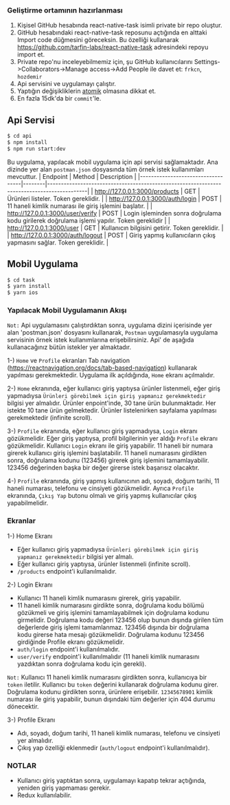 
### Geliştirme ortamının hazırlanması

1. Kişisel GitHub hesabında react-native-task isimli private bir repo oluştur.
2. GitHub hesabındaki react-native-task reposunu açtığında en alttaki Import code düğmesini göreceksin.
Bu özelliği kullanarak https://github.com/tarfin-labs/react-native-task adresindeki repoyu import et.
3. Private repo'nu inceleyebilmemiz için, şu GitHub kullanıcılarını Settings->Collaborators->Manage access->Add People ile davet et:
`frkcn`, `hozdemir`
4. Api servisini ve uygulamayı çalıştır.
6. Yaptığın değişikliklerin [atomik](https://en.wikipedia.org/wiki/Atomic_commit) olmasına dikkat et.
7. En fazla 15dk'da bir `commit`'le.

## Api Servisi

```bash
$ cd api
$ npm install 
$ npm run start:dev
```
Bu uygulama, yapılacak mobil uygulama için api servisi sağlamaktadır. Ana dizinde yer alan `postman.json` dosyasında tüm örnek istek kullanımları mevcuttur.
| Endpoint                          | Method | Description                                                                                |
|-----------------------------------|--------|--------------------------------------------------------------------------------------------|
| http://127.0.0.1:3000/products    | GET    | Ürünleri listeler. Token gereklidir.                                                       |
| http://127.0.0.1:3000/auth/login  | POST   | 11 haneli kimlik numarası ile giriş işlemini başlatır.                                     |
| http://127.0.0.1:3000/user/verify | POST   | Login işleminden sonra doğrulama kodu girilerek doğrulama işlemi yapılır. Token gereklidir |
| http://127.0.0.1:3000/user        | GET    | Kullanıcın bilgisini getirir. Token gereklidir.                                            |
| http://127.0.0.1:3000/auth/logout | POST   | Giriş yapmış kullanıcıların çıkış yapmasını sağlar. Token gereklidir.                      |      

## Mobil Uygulama

```bash
$ cd task
$ yarn install
$ yarn ios 
```

### Yapılacak Mobil Uygulamanın Akışı

`Not:` Api uygulamasını çalıştırdıktan sonra, uygulama dizini içerisinde yer alan 'postman.json' dosyasını kullanarak, `Postman` uygulamasıyla uygulama servisinin örnek istek kullanımlarına erişebilirsiniz. Api' de aşağıda kullanacağınız bütün istekler yer almaktadır.

1-) `Home` ve `Profile` ekranları Tab navigation (https://reactnavigation.org/docs/tab-based-navigation) kullanarak yapılması gerekmektedir. Uygulama ilk açıldığında, `Home` ekranı açılmalıdır.

2-) `Home` ekranında, eğer kullanıcı giriş yaptıysa ürünler listenmeli, eğer giriş yapmadıysa `Ürünleri görebilmek için giriş yapmanız gerekmektedir` bilgisi yer almalıdır. Ürünler enpoint'inde, 30 tane ürün bulunmaktadır. Her istekte 10 tane ürün gelmektedir. Ürünler listelenirken sayfalama yapılması gerekmektedir (infinite scroll).

3-) `Profile` ekranında, eğer kullanıcı giriş yapmadıysa, `Login` ekranı gözükmelidir. Eğer giriş yaptıysa, profil bilgilerinin yer aldığı `Profile` ekranı gözükmelidir.  Kullanıcı `Login` ekranı ile giriş yapabilir. 11 haneli bir numara girerek kullanıcı giriş işlemini başlatabilir.  11 haneli numarasını girdikten sonra, doğrulama kodunu (123456) girerek giriş işlemini tamamlayabilir. 123456 değerinden başka bir değer girerse istek başarısız olacaktır.

4-) `Profile` ekranında, giriş yapmış kullanıcının adı, soyadı, doğum tarihi, 11 haneli numarası, telefonu ve cinsiyeti gözükmelidir. Ayrıca `Profile` ekranında, `Çıkış Yap` butonu olmalı ve giriş yapmış kullanıcılar çıkış yapabilmelidir.

### Ekranlar

1-) Home Ekranı
  * Eğer kullanıcı giriş yapmadıysa  `Ürünleri görebilmek için giriş yapmanız gerekmektedir` bilgisi yer almalı. 
  * Eğer kullanıcı giriş yaptıysa, ürünler listenmeli (infinite scroll).
  * `/products` endpoint'i kullanılmalıdır.

2-) Login Ekranı
  * Kullanıcı 11 haneli kimlik numarasını girerek, giriş yapabilir.
  * 11 haneli kimlik numarasını girdikte sonra, doğrulama kodu bölümü gözükmeli ve giriş işlemini tamamlayabilmek için doğrulama kodunu girmelidir. Doğrulama kodu değeri 123456 olup bunun dışında girilen tüm değerlerde giriş işlemi tamamlanmaz. 123456 dışında bir doğrulama kodu girerse hata mesajı gözükmelidir. Doğrulama kodunu 123456 girdiğinde Profile ekranı gözükmelidir.
  * `auth/login` endpoint'i kullanılmalıdır.
  * `user/verify` endpoint'i kullanılmalıdır (11 haneli kimlik numarasını yazdıktan sonra doğrulama kodu için gerekli). 

  `Not:` Kullanıcı 11 haneli kimlik numarasını girdikten sonra, kullanıcıya bir `token` iletilir. Kullanıcı bu `token` değerini kullanarak doğrulama kodunu girer. Doğrulama kodunu girdikten sonra, ürünlere erişebilir. `12345678901` kimlik numarası ile giriş yapabilir, bunun dışındaki tüm değerler için 404 durumu dönecektir.

3-) Profile Ekranı
 * Adı, soyadı, doğum tarihi, 11 haneli kimlik numarası, telefonu ve cinsiyeti yer almalıdır.
 * Çıkış yap özelliği eklenmedir (`auth/logout` endpoint'i kullanılmalıdır).

 ### NOTLAR
  * Kullanıcı giriş yaptıktan sonra, uygulamayı kapatıp tekrar açtığında, yeniden giriş yapmaması gerekir.
  * Redux kullanılabilir.

